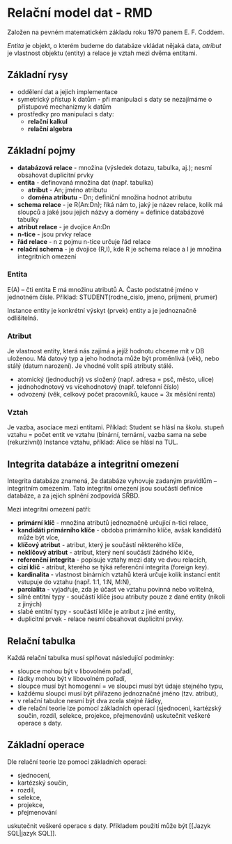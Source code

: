 # Relační model dat - RMD
Založen na pevném matematickém základu roku 1970 panem E. F. Coddem. 

*Entita* je objekt, o kterém budeme do databáze vkládat nějaká data, *atribut* je vlastnost objektu (entity) a relace je vztah mezi dvěma entitami.

## Základní rysy
- oddělení dat a jejich implementace
- symetrický přístup k datům - při manipulaci s daty se nezajímáme o přístupové mechanizmy k datům
- prostředky pro manipulaci s daty:
	- **relační kalkul**
	- **relační algebra** 

## Základní pojmy
- **databázová relace** - množina (výsledek dotazu, tabulka, aj.); nesmí obsahovat duplicitní prvky
- **entita** - definovaná množina dat (např. tabulka)
	- **atribut** - An; jméno atributu
	- **doména atributu** - Dn; definiční množina hodnot atributu
- **schema relace** - je R(An:Dn); říká nám to, jaký je název relace, kolik má sloupců a jaké jsou jejich názvy a domény = definice databázové tabulky
- **atribut relace** - je dvojice An:Dn
- **n-tice** - jsou prvky relace
- **řád relace** - n z pojmu n-tice určuje řád relace
- **relační schema** - je dvojice (R,I), kde R je schema relace a I je množina integritních omezení

### Entita
E(A) – čti entita E má množinu atributů A. Často podstatné jméno v jednotném čísle. 
Příklad: STUDENT(rodne_cislo, jmeno, prijmeni, prumer)

Instance entity je konkrétní výskyt (prvek) entity a je jednoznačně odlišitelná.

### Atribut
Je vlastnost entity, která nás zajímá a jejíž hodnotu chceme mít v DB uloženou. Má datový typ a jeho hodnota může být proměnlivá (věk), nebo stálý (datum narození). Je vhodné volit spíš atributy stálé.

- atomický (jednoduchý) vs složený (např. adresa = psč, město, ulice) 
- jednohodnotový vs vícehodnotový (např. telefonní číslo) 
- odvozený (věk, celkový počet pracovníků, kauce = 3x měsíční renta)

### Vztah 
Je vazba, asociace mezi entitami. Příklad: Student se hlásí na školu.
stupeň vztahu = počet entit ve vztahu (binární, ternární, vazba sama na sebe (rekurzivní))
Instance vztahu, příklad: Alice se hlásí na TUL.

## Integrita databáze a integritní omezení
Integrita databáze znamená, že databáze vyhovuje zadaným pravidlům – integritním omezením. Tato integritní omezení jsou součástí definice databáze, a za jejich splnění zodpovídá SŘBD.

Mezi integritní omezení patří:
- **primární klíč** - množina atributů jednoznačně určující n-tici relace,
- **kandidáti primárního klíče** - obdoba primárního klíče, avšak kandidátů může být více,
- **klíčový atribut** - atribut, který je součástí některého klíče,
- **neklíčový atribut** - atribut, který není součástí žádného klíče,
- **referenční integrita** - popisuje vztahy mezi daty ve dvou relacích,
- **cizí klíč** - atribut, kterého se týká referenční integrita (foreign key).
- **kardinalita** - vlastnost binárních vztahů která určuje kolik instancí entit vstupuje do vztahu (např. 1:1, 1:N, M:N),
- **parcialita** - vyjadřuje, zda je účast ve vztahu povinná nebo volitelná,
- silné entitní typy - součástí klíče jsou atributy pouze z dané entity (nikoli z jiných)
- slabé entitní typy - součástí klíče je atribut z jiné entity,
- duplicitní prvek - relace nesmí obsahovat duplicitní prvky.

## Relační tabulka
Každá relační tabulka musí splňovat následující podmínky:
- sloupce mohou být v libovolném pořadí,
- řádky mohou být v libovolném pořadí,
- sloupce musí být homogenní = ve sloupci musí být údaje stejného typu,
- každému sloupci musí být přiřazeno jednoznačné jméno (tzv. atribut),
- v relační tabulce nesmí být dva zcela stejné řádky,
- dle relační teorie lze pomocí základních operací (sjednocení, kartézský součin, rozdíl, selekce, projekce, přejmenování) uskutečnit veškeré operace s daty.

## Základní operace
Dle relační teorie lze pomocí základních operací:
- sjednocení,
- kartézský součin,
- rozdíl,
- selekce,
- projekce,
- přejmenování

uskutečnit veškeré operace s daty. Příkladem použití může být [[Jazyk SQL|jazyk SQL]].

